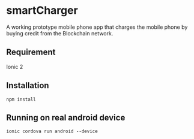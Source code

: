 # smartCharger
A working prototype mobile phone app that charges the mobile phone by buying credit from the Blockchain network.


## Requirement
Ionic 2


## Installation 
`npm install`


## Running on real android device
`ionic cordova run android --device`

